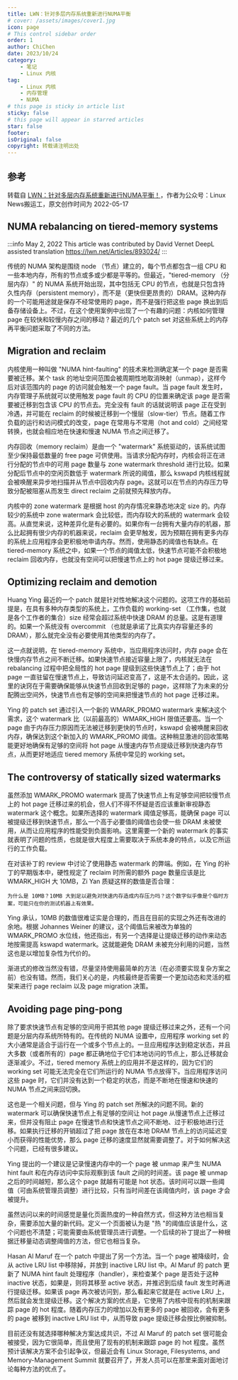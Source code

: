 ```yaml
---
title: LWN：针对多层内存系统重新进行NUMA平衡
# cover: /assets/images/cover1.jpg
icon: page
# This control sidebar order
order: 1
author: ChiChen
date: 2023/10/24
category:
    - 笔记
    - Linux 内核
tag:
    - Linux 内核
    - 内存管理
    - NUMA
# this page is sticky in article list
sticky: false
# this page will appear in starred articles
star: false
footer: 
isOriginal: false
copyright: 转载请注明出处
---
```


## 参考

转载自 [LWN：针对多层内存系统重新进行NUMA平衡！](https://mp.weixin.qq.com/s?__biz=Mzg2MjE0NDE5OA==&mid=2247486608&idx=1&sn=51eb34edabfbcc6f730dd9c0efb1c0c6&chksm=ce0d1f39f97a962f20b3501bdbc6684ba043b88f924ba8db52aa77710b91899d7a2e069c0d95&scene=126&&sessionid=0)，作者为公众号：Linux News搬运工，原文创作时间为  2022-05-17

## NUMA rebalancing on tiered-memory systems

:::info
May 2, 2022
This article was contributed by David Vernet
DeepL assisted translation
<https://lwn.net/Articles/893024/>
:::

传统的 NUMA 架构是围绕 node （节点）建立的，每个节点都包含一组 CPU 和一些本地内存，所有的节点或多或少都是平等的。但最近，"tiered-memory （分层内存）" 的 NUMA 系统开始出现，其中包括无 CPU 的节点，也就是只包含持久性内存（persistent memory），而不是（更快但更昂贵的）DRAM。这种内存的一个可能用途就是保存不经常使用的 page，而不是强行把这些 page 换出到后备存储设备上。不过，在这个使用案例中出现了一个有趣的问题：内核如何管理 page 在较快和较慢内存之间的移动？最近的几个 patch set 对这些系统上的内存再平衡问题采取了不同的方法。

## Migration and reclaim

内核使用一种叫做 "NUMA hint-faulting" 的技术来检测确定某一个 page 是否需要被迁移。某个 task 的地址空间范围会被周期性地取消映射（unmap），这样今后对该范围内的 page 的访问就会触发一个 page fault。当 page fault 发生时，内存管理子系统就可以使用触发 page fault 的 CPU 的位置来确定该 page 是否需要被迁移到包含该 CPU 的节点去。完全没有 fault 的话就说明该 page 正在受到冷遇，并可能在 reclaim 的时候被迁移到一个慢层（slow-tier）节点。随着工作负载的运行和访问模式的改变，page 在常用与不常用（hot and cold）之间经常转换，也就会相应地在快速和慢速 NUMA 节点之间迁移了。

内存回收（memory reclaim）是由一个 "watermark" 系统驱动的，该系统试图至少保持最低数量的 free page 可供使用。当请求分配内存时，内核会将正在进行分配的节点中的可用 page 数量与 zone watermark threshold 进行比较。如果分配后节点中的空闲页数低于 watermark 所说的阈值，那么 kswapd 内核线程就会被唤醒来异步地扫描并从节点中回收内存 page。这就可以在节点的内存压力导致分配被阻塞从而发生 direct reclaim 之前就预先释放内存。

内核中的 zone watermark 是根据 host 的内存情况来静态地决定 size 的。内存较少的系统中 zone watermark 会比较低，而内存较大的系统的 watermark 会较高。从直觉来说，这种差异化是有必要的。如果你有一台拥有大量内存的机器，那么比起拥有很少内存的机器来说，reclaim 会更早触发，因为预期在拥有更多内存的系统上应用程序会更积极地申请内存。然而，使用静态的阈值也有缺点。在 tiered-memory 系统之中，如果一个节点的阈值太低，快速节点可能不会积极地 reclaim 回收内存，也就没有空间可以把慢速节点上的 hot page 提级迁移过来。

## Optimizing reclaim and demotion

Huang Ying 最近的一个 patch 就是针对性地解决这个问题的。这项工作的基础前提是，在具有多种内存类型的系统上，工作负载的 working-set （工作集，也就是各个工作者的集合）size 经常会超过系统中快速 DRAM 的总量。这是有道理的。如果一个系统没有 overcommit （也就是承诺了比真实内存容量还多的 DRAM），那么就完全没有必要使用其他类型的内存了。

这一点就说明，在 tiered-memory 系统中，当应用程序访问时，内存 page 会在快慢内存节点之间不断迁移。如果快速节点接近容量上限了，内核就无法在 rebalancing 过程中把全局性的 hot page 提级到这些快速节点上了；由于 hot page 一直驻留在慢速节点上，导致访问延迟变高了，这是不太合适的。因此，这里的诀窍在于需要确保能够从快速节点回收到足够的 page，这样除了为未来的分配腾出空间外，快速节点也有足够的空间来把慢速节点的 hot page 迁移过来。

Ying 的 patch set 通过引入一个新的 WMARK_PROMO watermark 来解决这个需求，这个 watermark 比（以前最高的）WMARK_HIGH 限值还要高。当一个 page 由于内存压力原因而无法被迁移到更快的节点时，kswapd 会被唤醒来回收内存，确保达到这个新加入的 WMARK_PROMO 阈值。这种稍显激进的回收策略能更好地确保有足够的空间将 hot page 从慢速内存节点提级迁移到快速内存节点，从而更好地适应 tiered memory 系统中常见的 working set。

## The controversy of statically sized watermarks

虽然添加 WMARK_PROMO watermark 提高了快速节点上有足够空间把较慢节点上的 hot page 迁移过来的机会，但人们不得不怀疑是否应该重新审视静态 watermark 这个概念。如果所选择的 watermark 阈值足够高，能确保 page 可以被提级迁移到快速节点，那么一个高于必要值的阈值也会使一些 DRAM 未被使用，从而让应用程序的性能受到负面影响。这里需要一个新的 watermark 的事实就表明了问题的性质，也就是很大程度上需要取决于系统本身的特点，以及它所运行的工作负载。

在对该补丁的 review 中讨论了使用静态 watermark 的弊端。例如，在 Ying 的补丁的早期版本中，硬性规定了 reclaim 时所需的额外 page 数量应该是比 WMARK_HIGH 大 10MB，Zi Yan 质疑这样的数值是否合理：

    为什么是 10MB？10MB 大到足以避免对快速内存造成内存压力吗？这个数字似乎像是个临时方案，可能只在你的测试机器上有效果。

Ying 承认，10MB 的数值很难证实是合理的，而且在目前的实现之外还有改进的余地。根据 Johannes Weiner 的建议，这个阈值后来被改为单独的 WMARK_PROMO 水位线，他还指出，有另一个选择是让提级迁移的动作来动态地按需提高 kswapd watermark。这就能避免 DRAM 未被充分利用的问题，当然这也是以增加复杂性为代价的。

渐进式的修改当然没有错，尽量坚持使用最简单的方法（在必须要实现复杂方案之前）也没有错。然而，我们关心的是，内核最终是否需要一个更加动态和灵活的框架来进行 page reclaim 以及 page migration 决策。

## Avoiding page ping-pong

除了要求快速节点有足够的空间用于把其他 page 提级迁移过来之外，还有一个问题是分层内存系统所特有的。在传统的 NUMA 设置中，应用程序 working set 的大小通常是适合于运行在一个或多个节点上的。一旦应用程序达到稳定状态，并且大多数（或者所有的）page 都正确地位于它们本地访问的节点上，那么迁移就会逐渐减少。不过，tiered memory 系统上的应用并不是这样的，因为它们的 working set 可能无法完全在它们所运行的 NUMA 节点放得下。当应用程序访问这些 page 时，它们并没有达到一个稳定的状态，而是不断地在慢速和快速的 NUMA 节点之间来回切换。

这也是一个相关问题，但与 Ying 的 patch set 所解决的问题不同。新的 watermark 可以确保快速节点上有足够的空间让 hot page 从慢速节点上迁移过来，但并没有阻止 page 在慢速节点和快速节点之间不断地、过于积极地进行迁移。如果执行迁移的开销超过了把 page 放在在本地 DRAM 节点上的访问延迟变小而获得的性能优势，那么 page 迁移的速度显然就需要调整了。对于如何解决这个问题，已经有很多建议。

Ying 提出的一个建议是记录慢速内存中的一个 page 被 unmap 来产生 NUMA hint fault 和在内存访问中实际观察到该 fault 之间的时间差。该 page 被 unmap 之后的时间越短，那么这个 page 就越有可能是 hot 状态。该时间可以跟一些阈值（可由系统管理员调整）进行比较，只有当时间差在该阈值内时，该 page 才会被提升。

虽然访问以来的时间感觉是量化页面热度的一种自然方式，但这种方法也相当复杂，需要添加大量的新代码。定义一个页面被认为是 "热 "的阈值应该是什么，这个问题也不清楚；可能需要由系统管理员进行调整。一个后续的补丁提出了一种根据迁移量动态调整阈值的方法，但它也相当复杂。

Hasan Al Maruf 在一个 patch 中提出了另一个方法。当一个 page 被降级时，会从 active LRU list 中移除掉，并放到 inactive LRU list 中。Al Maruf 的 patch 更新了 NUMA hint fault 处理程序（handler），来检查某个 page 是否处于这种 inactive 状态，如果是，则将其移至 active 状态，并推迟到后续 fault 发生时再进行提级迁移。如果该 page 再次被访问到，那么看起来它就是在 active LRU 上，然后就会发生提级迁移。这个解决方案的优点是，它使用了内核中现有的机制来跟踪 page 的 hot 程度。随着内存压力的增加以及有更多的 page 被回收，会有更多的 page 被移到 inactive LRU list 中，从而导致 page 提级迁移会按比例被抑制。

目前还没有就选择哪种解决方案达成共识，不过 Al Maruf 的 patch set 很可能会被接受，因为它很简单，而且使用了现有的机制来跟踪 page 的 hot 程度。虽然预计该解决方案不会引起争议，但最近会有 Linux Storage, Filesystems, and Memory-Management Summit 就要召开了，开发人员可以在那里来面对面地讨论每种方法的优点了。
